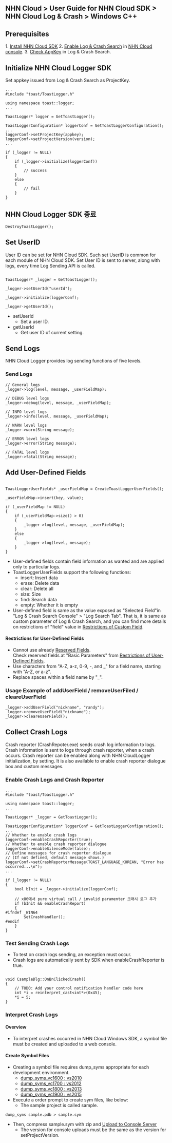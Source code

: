 ## NHN Cloud > User Guide for NHN Cloud SDK > NHN Cloud Log & Crash > Windows C++

## Prerequisites

1\. [Install NHN Cloud SDK](./getting-started-windows)
2\. [Enable Log & Crash Search](https://docs.toast.com/ko/Analytics/Log%20&%20Crash%20Search/ko/console-guide/) in [NHN Cloud console](https://console.cloud.toast.com).
3\. [Check AppKey](https://docs.toast.com/ko/Analytics/Log%20&%20Crash%20Search/ko/console-guide/#appkey) in Log & Crash Search.

## Initialize NHN Cloud Logger SDK

Set appkey issued from Log & Crash Search as ProjectKey.

```
...
#include "toast/ToastLogger.h"

using namespace toast::logger;
...

ToastLogger* logger = GetToastLogger();

ToastLoggerConfiguration* loggerConf = GetToastLoggerConfiguration();
...
loggerConf->setProjectKey(appkey);
loggerConf->setProjectVersion(version);
...

if (_logger != NULL)
{
    if (_logger->initialize(loggerConf))
	{
		// success
	}
	else
	{
		// fail
	}
}
```

## NHN Cloud Logger SDK 종료

```
DestroyToastLogger();
```

## Set UserID 

User ID can be set for NHN Cloud SDK.
Such set UserID is common for each module of NHN Cloud SDK. 
Set User ID is sent to server, along with logs, every time Log Sending API is called. 


```

ToastLogger* _logger = GetToastLogger();

_logger->setUserId("userId");

_logger->initialize(loggerConf);

_logger->getUserId();
```

* setUserId
    * Set a user ID. 
* getUserId
    * Get user ID of current setting. 

## Send Logs 

NHN Cloud Logger provides log sending functions of five levels. 

### Send Logs  

```
// General logs
_logger->log(level, message, _userFieldMap);

// DEBUG level logs
_logger->debug(level, message, _userFieldMap);

// INFO level logs
_logger->info(level, message, _userFieldMap);

// WARN level logs
_logger->warn(String message);

// ERROR level logs
_logger->error(String message);

// FATAL level logs
_logger->fatal(String message);
```

## Add User-Defined Fields 

```

ToastLoggerUserFields* _userFieldMap = CreateToastLoggerUserFields();

_userFieldMap->insert(key, value);

if (_userFieldMap != NULL)
{
    if (_userFieldMap->size() > 0)
    {
        _logger->log(level, message, _userFieldMap);
    }
    else
    {
        _logger->log(level, message);
    }
}
```

* User-defined fields contain field information as wanted and are applied only to particular logs.
* ToastLoggerUserFields support the following functions: 
    * insert:  Insert data
    * erase: Delete data
    * clear: Delete all 
    * size: Size 
    * find: Search data
    * empty: Whether it is empty 
* User-defined field is same as the value exposed as "Selected Field"in "Log & Crash Search Console" > "Log Search Tab". 
  That is, it is same as custom parameter of Log & Crash Search, and you can find more details on restrictions of "field" value in [Restrictions of Custom Field](http://docs.toast.com/ko/Analytics/Log%20&%20Crash%20Search/ko/api-guide/).

#### Restrictions for User-Defined Fields

- Cannot use already [Reserved Fields](./log-collector-reserved-fields).  
  Check reserved fields at "Basic Parameters" from [Restrictions of User-Defined Fields](http://docs.toast.com/ko/Analytics/Log%20&%20Crash%20Search/ko/api-guide/).
- Use characters from "A-Z, a-z, 0-9, -, and _" for a field name, starting with "A-Z, or a-z". 
- Replace spaces within a field name by "_". 

### Usage Example of addUserField / removeUserFiled / cleareUserField 

```
_logger->addUserField("nickname", "randy");
_logger->removeUserField("nickname");
_logger->cleareUserField();
```

## Collect Crash Logs 

Crash reporter (CrashRepoter.exe) sends crash log information to logs. 
Crash information is sent to logs through crash reporter, when a crash occurs. 
Crash reporter can be enabled along with NHN CloudLogger initialization, by setting. 
It is also available to enable crash reporter dialogue box and custom messages.  


### Enable Crash Logs and Crash Reporter  

```
...
#include "toast/ToastLogger.h"

using namespace toast::logger;
...

ToastLogger* _logger = GetToastLogger();

ToastLoggerConfiguration* loggerConf = GetToastLoggerConfiguration();
...
// Whether to enable crash logs 
loggerConf->enableCrashReporter(true);	
// Whether to enable crash reporter dialogue 
loggerConf->enableSilenceMode(false);	
// Define messages for crash reporter dialogue 
// (If not defined, default message shows.)
loggerConf->setCrashReporterMessage(TOAST_LANGUAGE_KOREAN, "Error has occurred...\n");
...

if (_logger != NULL)
{
    bool bInit = _logger->initialize(loggerConf);
	
	// x86에서 pure virtual call / invalid paramenter 크래시 로그 추가	
	if (bInit && enableCrashReport)
	{
#ifndef _WIN64
		SetCrashHandler();
#endif
	}
}
```

###  Test Sending Crash Logs  

* To test on crash logs sending, an exception must occur. 
* Crash logs are automatically sent by SDK when enableCrashReporter is true.

```

void CsampleDlg::OnBnClickedCrash()
{
    // TODO: Add your control notification handler code here
    int *i = reinterpret_cast<int*>(0x45);
    *i = 5;
}
```

### Interpret Crash Logs 

#### Overview

* To interpret crashes occurred in NHN Cloud Windows SDK, a symbol file must be created and uploaded to a web console. 

#### Create Symbol Files 

* Creating a symbol file requires dump_syms appropriate for each development environment. 
    * [dump\_syms\_vc1600 : vs2010](http://static.toastoven.net/toastcloud/tools/dump_syms_vc1600.zip)
    * [dump\_syms\_vc1700 : vs2012](http://static.toastoven.net/toastcloud/tools/dump_syms_vc1700.zip)
    * [dump\_syms\_vc1800 : vs2013](http://static.toastoven.net/toastcloud/tools/dump_syms_vc1800.zip)
    * [dump\_syms\_vc1900 : vs2015](http://static.toastoven.net/toastcloud/tools/dump_syms_vc1900.zip)
* Execute a order prompt to create sym files, like below: 
    * The sample project is called sample. 

```
dump_syms sample.pdb > sample.sym
```

* Then, compress sample.sym with zip and [Upload to Console Server](https://alpha-docs.toast.com/ko/Analytics/Log%20&%20Crash%20Search/ko/console-guide/#_25)
    * The version for console uploads must be the same as the version for setProjectVersion. 



